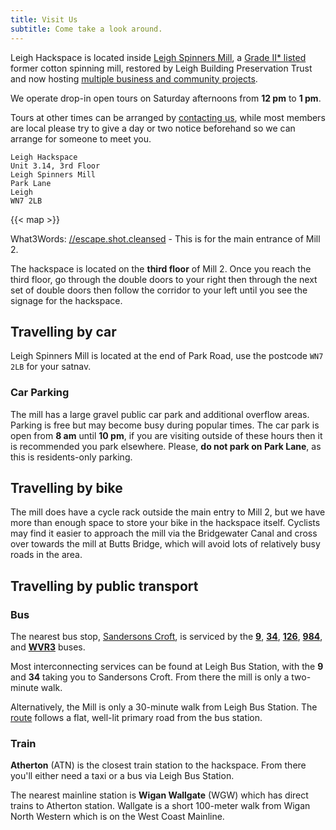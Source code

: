 ```yaml
---
title: Visit Us
subtitle: Come take a look around.
---
```


Leigh Hackspace is located inside [Leigh Spinners Mill](https://www.spinnersmill.co.uk), a [Grade II* listed](https://historicengland.org.uk/advice/heritage-at-risk/search-register/list-entry/48399) former cotton spinning mill, restored by Leigh Building Preservation Trust and now hosting [multiple business and community projects](https://www.spinnersmill.co.uk).

We operate drop-in open tours on Saturday afternoons from **12 pm** to **1 pm**.

Tours at other times can be arranged by [contacting us](mailto:info@leighhack.org), while most members are local please try to give a day or two notice beforehand so we can arrange for someone to meet you. 

```
Leigh Hackspace
Unit 3.14, 3rd Floor
Leigh Spinners Mill
Park Lane
Leigh
WN7 2LB
```

{{< map >}}

What3Words: [//escape.shot.cleansed](https://what3words.com/escape.shots.cleansed) - This is for the main entrance of Mill 2.

The hackspace is located on the **third floor** of Mill 2. Once you reach the third floor, go through the double doors to your right then through the next set of double doors then follow the corridor to your left until you see the signage for the hackspace.

## Travelling by car

Leigh Spinners Mill is located at the end of Park Road, use the postcode `WN7 2LB` for your satnav. 

### Car Parking

The mill has a large gravel public car park and additional overflow areas. Parking is free but may become busy during popular times. The car park is open from **8 am** until **10 pm**, if you are visiting outside of these hours then it is recommended you park elsewhere. Please, **do not park on Park Lane**, as this is residents-only parking.

## Travelling by bike

The mill does have a cycle rack outside the main entry to Mill 2, but we have more than enough space to store your bike in the hackspace itself. Cyclists may find it easier to approach the mill via the Bridgewater Canal and cross over towards the mill at Butts Bridge, which will avoid lots of relatively busy roads in the area.

## Travelling by public transport

### Bus

The nearest bus stop, [Sandersons Croft](https://bustimes.org/stops/1800WK10281), is serviced by the **[9](https://tfgm.com/public-transport/bus/routes/9-higher-folds)**, **[34](https://www.stagecoachbus.com/routes/greater-manchester/34/manchester-leigh/xjao034.o)**, **[126](https://tfgm.com/public-transport/bus/routes/126-leigh)**, **[984](https://tfgm.com/public-transport/bus/routes/984-town-lane)**, and **[WVR3](https://www.warringtonsownbuses.co.uk/services/WBTR/WVR3)** buses. 

Most interconnecting services can be found at Leigh Bus Station, with the **9** and **34** taking you to Sandersons Croft. From there the mill is only a two-minute walk.

Alternatively, the Mill is only a 30-minute walk from Leigh Bus Station. The [route](https://maps.app.goo.gl/tfxb8Koa8rQ2Zs9m9) follows a flat, well-lit primary road from the bus station. 

### Train

**Atherton** (ATN) is the closest train station to the hackspace. From there you'll either need a taxi or a bus via Leigh Bus Station.

The nearest mainline station is **Wigan Wallgate** (WGW) which has direct trains to Atherton station. Wallgate is a short 100-meter walk from Wigan North Western which is on the West Coast Mainline.
